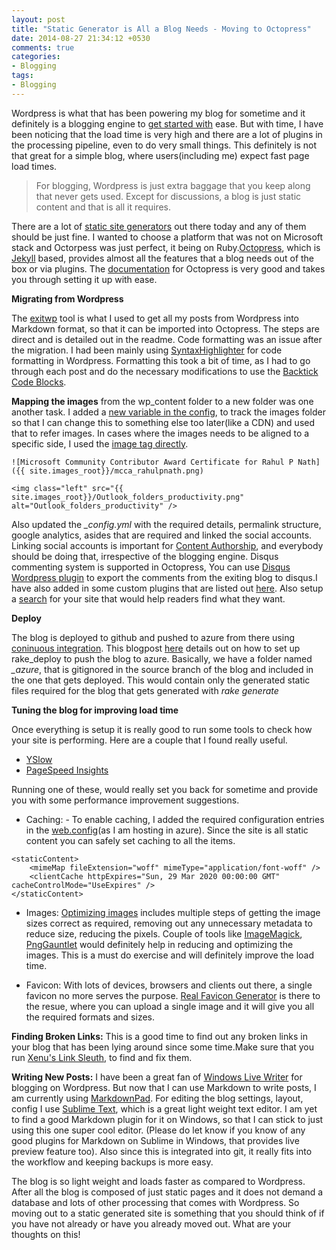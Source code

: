 ```yaml
---
layout: post
title: "Static Generator is All a Blog Needs - Moving to Octopress"
date: 2014-08-27 21:34:12 +0530
comments: true
categories: 
- Blogging
tags:
- Blogging
---
```


Wordpress is what that has been powering my blog for sometime and it definitely is a blogging engine to [get started with](http://www.rahulpnath.com/blog/get-started-with-your-blog/) ease. But with time, I have been noticing that the load time is very high and there are a lot of plugins in the processing pipeline, even to do very small things. This definitely is not that great for a simple blog, where users(including me) expect fast page load times. 
> For blogging, Wordpress is just extra baggage that you keep along that never gets used. Except for discussions, a blog is just static content and that is all it requires.

There are a lot of [static site generators](https://www.staticgen.com/) out there today and any of them should be just fine. I wanted to choose a platform that was not on Microsoft stack and Octorpess was just perfect, it being on Ruby.[Octopress](http://octopress.org/), which is [Jekyll](http://jekyllrb.com/) based, provides almost all the features that a blog needs out of the box or via plugins. The [documentation](http://octopress.org/docs/setup/) for Octopress is very good and takes you through setting it up with ease. 

**Migrating from Wordpress**

The [exitwp](https://github.com/thomasf/exitwp) tool is what I used to get all my posts from Wordpress into Markdown format, so that it can be imported into Octopress. The steps are direct and is detailed out in the readme. Code formatting was an issue after the migration. I had been mainly using [SyntaxHighlighter](http://alexgorbatchev.com/SyntaxHighlighter/) for code formatting in Wordpress. Formatting this took a bit of time, as I had to go through each post and do the necessary modifications to use the [Backtick Code Blocks](http://octopress.org/docs/plugins/backtick-codeblock/). 

**Mapping the images** from the wp_content folder to a new folder was one another task. I added a [new variable in the config](http://jekyllrb.com/docs/variables/), to track the images folder so that I can change this to something else too later(like a CDN) and used that to refer images. In cases where the images needs to be aligned to a specific side, I used the [image tag directly](http://stackoverflow.com/questions/255170/markdown-and-image-alignment). 

``` 
![Microsoft Community Contributor Award Certificate for Rahul P Nath]({{ site.images_root}}/mcca_rahulpnath.png)

<img class="left" src="{{ site.images_root}}/Outlook_folders_productivity.png" alt="Outlook_folders_productivity" />

```

Also updated the *_config.yml* with the required details, permalink structure, google analytics, asides that are required and linked the social accounts. Linking social accounts is important for [Content Authorship](https://plus.google.com/authorship), and everybody should be doing that, irrespective of the blogging engine. Disqus commenting system is supported in Octopress, You can use [Disqus Wordpress plugin](https://wordpress.org/plugins/disqus-comment-system/) to export the comments from the exiting blog to disqus.I have also added in some custom plugins that are listed out [here](https://github.com/rahulpnath/rahulpnath.com/blob/master/MyPlugins.markdown). Also setup a [search](https://www.google.co.in/cse/) for your site that would help readers find what they want. 

**Deploy**

The blog is deployed to github and pushed to azure from there using [coninuous integration](http://azure.microsoft.com/en-us/documentation/articles/web-sites-publish-source-control/). This blogpost [here](http://www.ewal.net/2012/08/28/octopress-plus-windows-azure-web-sites/) details out on how to set up rake_deploy to push the blog to azure. Basically, we have a folder named *_azure*, that is gitignored in the source branch of the blog and included in the one that gets deployed. This would contain only the generated static files required for the blog that gets generated with *rake generate*

**Tuning the blog for improving load time**

Once everything is setup it is really good to run some tools to check how your site is performing. Here are a couple that I found really useful.

- [YSlow](https://developer.yahoo.com/yslow/)
- [PageSpeed Insights](https://developers.google.com/speed/pagespeed/insights/)

Running one of these, would really set you back for sometime and provide you with some performance improvement suggestions. 

- Caching: - To enable caching, I added the required configuration entries in the [web.config](https://github.com/rahulpnath/rahulpnath.com/blob/blog/web.config)(as I am hosting in azure). Since the site is all static content you can safely set caching to all the items.

```
<staticContent>
	<mimeMap fileExtension="woff" mimeType="application/font-woff" />
    <clientCache httpExpires="Sun, 29 Mar 2020 00:00:00 GMT" cacheControlMode="UseExpires" />
</staticContent>
```

- Images: [Optimizing images](https://developers.google.com/speed/docs/insights/OptimizeImages) includes multiple steps of getting the image sizes correct as required, removing out any unnecessary metadata to reduce size, reducing the pixels. Couple of tools like [ImageMagick](http://www.imagemagick.org/), [PngGauntlet](http://pnggauntlet.com/) would definitely help in reducing and optimizing the images. This is a must do exercise and will definitely improve the load time.

- Favicon: With lots of devices, browsers and clients out there, a single favicon no more serves the purpose. [Real Favicon Generator](http://realfavicongenerator.net/) is there to the resue, where you can upload a single image and it will give you all the required formats and sizes. 

**Finding Broken Links:**
This is a good time to find out any broken links in your blog that has been lying around since some time.Make sure that you run [Xenu's Link Sleuth](http://home.snafu.de/tilman/xenulink.html), to find and fix them.

**Writing New Posts:**
I have been a great fan of [Windows Live Writer](http://www.microsoft.com/en-in/download/details.aspx?id=8621http://www.microsoft.com/en-in/download/details.aspx?id=8621) for blogging on Wordpress. But now that I can use Markdown to write posts, I am currently using [MarkdownPad](http://markdownpad.com/). For editing the blog settings, layout, config I use [Sublime Text](http://www.sublimetext.com/), which is a great light weight text editor. I am yet to find a good Markdown plugin for it on Windows, so that I can stick to just using this one super cool editor. (Please do let know if you know of any good plugins for Markdown on Sublime in Windows, that provides live preview feature too). Also since this is integrated into git, it really fits into the workflow and keeping backups is more easy.


The blog is so light weight and loads faster as compared to Wordpress. After all the blog is composed of just static pages and it does not demand a database and lots of other processing that comes with Wordpress. So moving out to a static generated site is something that you should think of if you have not already or have you already moved out. What are your thoughts on this! 
